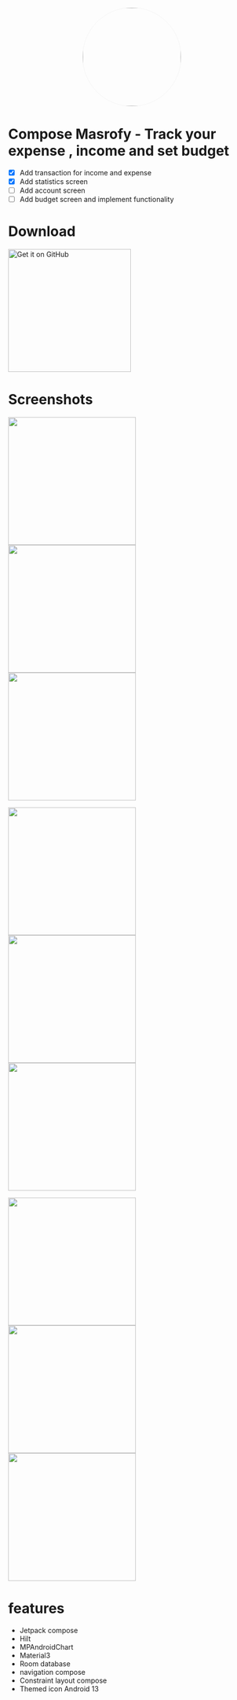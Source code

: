 <div align="center">
<kbd>
    <img width="200" height="200" style="display: block; border: 1px solid #f5f5f5; border-radius: 9999px;" src="https://user-images.githubusercontent.com/40442174/219127385-5d1d7561-c532-48db-851a-b41535542b9c.png" >
    </kbd>
</div>
    
# Compose Masrofy - Track your expense , income and set budget
- [x] Add transaction for income and expense 
- [x] Add statistics screen
- [ ] Add account screen
- [ ] Add budget screen and implement functionality

# Download
 <a href="https://play.google.com/store/apps/details?id=com.masrofy"><img alt="Get it on GitHub" src="https://user-images.githubusercontent.com/40442174/219130143-35ee546b-7057-4c2d-9bbd-9729614d181b.png" width="250px"/></a>

 # Screenshots
  <img src="https://user-images.githubusercontent.com/40442174/219132126-d45030d7-1381-49bc-8eda-74440a838638.jpg" width="260">  <img src="https://user-images.githubusercontent.com/40442174/219132133-c151cc0c-f54f-4ced-ab15-acffd81c64ba.jpg" width="260"> 
  <img src="https://user-images.githubusercontent.com/40442174/219132123-36a3bdb4-05ba-4f6a-ba58-989f072eae99.jpg" width="260">  
 
 <img src="https://user-images.githubusercontent.com/40442174/216676803-c96e49cd-6b06-4e5e-a05f-ce29480b38eb.jpg" width="260">  <img src="https://user-images.githubusercontent.com/40442174/216676802-884b88e8-b64f-4f8f-b934-0e604fbd6f62.jpg" width="260"> 
  <img src="https://user-images.githubusercontent.com/40442174/216676794-a4236694-3cbb-4062-8d91-0484ac502c2a.jpg" width="260">  
  
   <img src="https://user-images.githubusercontent.com/40442174/216677520-15fea0f6-5123-42a7-bf7c-761dfc63de48.jpg" width="260">  <img src="https://user-images.githubusercontent.com/40442174/216677524-419a9422-a4b1-4c91-b05c-008cc76a5082.jpg" width="260"> 
  <img src="https://user-images.githubusercontent.com/40442174/216677517-86d4dc73-ffce-4843-bb5c-290cd6f7a13f.jpg" width="260">  
  
  # features
  - Jetpack compose
  - Hilt
  - MPAndroidChart
  - Material3
  - Room database
  - navigation compose
  - Constraint layout compose
  - Themed icon Android 13
